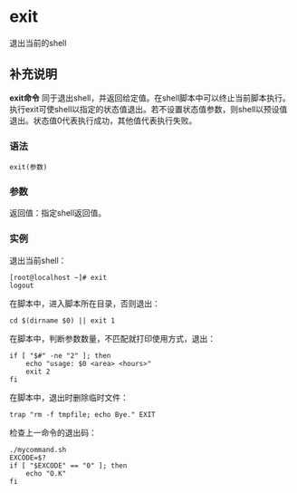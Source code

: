 exit
===

退出当前的shell

## 补充说明

**exit命令** 同于退出shell，并返回给定值。在shell脚本中可以终止当前脚本执行。执行exit可使shell以指定的状态值退出。若不设置状态值参数，则shell以预设值退出。状态值0代表执行成功，其他值代表执行失败。

### 语法  

```
exit(参数)
```

### 参数  

返回值：指定shell返回值。

### 实例  

退出当前shell：

```
[root@localhost ~]# exit
logout
```

在脚本中，进入脚本所在目录，否则退出：

```
cd $(dirname $0) || exit 1
```

在脚本中，判断参数数量，不匹配就打印使用方式，退出：

```
if [ "$#" -ne "2" ]; then
    echo "usage: $0 <area> <hours>"
    exit 2
fi
```

在脚本中，退出时删除临时文件：

```
trap "rm -f tmpfile; echo Bye." EXIT
```

检查上一命令的退出码：

```
./mycommand.sh
EXCODE=$?
if [ "$EXCODE" == "0" ]; then
    echo "O.K"
fi
```


<!-- Linux命令行搜索引擎：https://jaywcjlove.github.io/linux-command/ -->